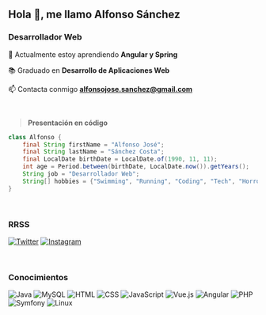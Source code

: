 ## Hola 👋, me llamo Alfonso Sánchez
### Desarrollador Web

🌱 Actualmente estoy aprendiendo **Angular y Spring**

📚 Graduado en **Desarrollo de Aplicaciones Web**

📫 Contacta conmigo **alfonsojose.sanchez@gmail.com**

</br>

> __Presentación en código__

```java
class Alfonso {
	final String firstName = "Alfonso José";
	final String lastName = "Sánchez Costa";
	final LocalDate birthDate = LocalDate.of(1990, 11, 11);
	int age = Period.between(birthDate, LocalDate.now()).getYears();
	String job = "Desarrollador Web";
	String[] hobbies = {"Swimming", "Running", "Coding", "Tech", "Horror movies", "Gaming"};
}
```
</br>

### RRSS

[![Twitter](https://img.shields.io/badge/Twitter-1DA1F2?style=for-the-badge&logo=twitter&logoColor=white)](https://twitter.com/arfonfo)
[![Instagram](https://img.shields.io/badge/Instagram-E4405F?style=for-the-badge&logo=instagram&logoColor=white)](https://www.instagram.com/arfonfo/)

</br>

### Conocimientos

![Java](https://img.shields.io/badge/Java-ED8B00?style=for-the-badge&logo=openjdk&logoColor=white)
![MySQL](https://img.shields.io/badge/MySQL-005C84?style=for-the-badge&logo=mysql&logoColor=white)
![HTML](https://img.shields.io/badge/HTML5-E34F26?style=for-the-badge&logo=html5&logoColor=white)
![CSS](https://img.shields.io/badge/CSS3-1572B6?style=for-the-badge&logo=css3&logoColor=white)
![JavaScript](https://img.shields.io/badge/javascript-%23323330.svg?style=for-the-badge&logo=javascript&logoColor=%23F7DF1E)
![Vue.js](https://img.shields.io/badge/Vue.js-35495E?style=for-the-badge&logo=vuedotjs&logoColor=4FC08D)
![Angular](https://img.shields.io/badge/Angular-DD0031?style=for-the-badge&logo=angular&logoColor=white)
![PHP](https://img.shields.io/badge/PHP-777BB4?style=for-the-badge&logo=php&logoColor=white)
![Symfony](https://img.shields.io/badge/symfony-%23000000.svg?style=for-the-badge&logo=symfony&logoColor=white)
![Linux](https://img.shields.io/badge/Linux-FCC624?style=for-the-badge&logo=linux&logoColor=black)

